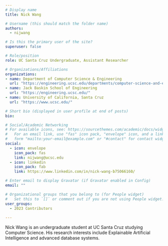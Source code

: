 ```yaml
---
# Display name
title: Nick Wang

# Username (this should match the folder name)
authors:
  - nijwang

# Is this the primary user of the site?
superuser: false

# Role/position
role: UC Santa Cruz Undergraduate, Assistant Researcher

# Organizations/Affiliations
organizations:
- name: Department of Computer Science & Engineering
  url: "https://engineering.ucsc.edu/departments/computer-science-and-engineering"
- name: Jack Baskin School of Engineering
  url: "https://engineering.ucsc.edu/"
- name: University of California, Santa Cruz
  url: "https://www.ucsc.edu/"

# Short bio (displayed in user profile at end of posts)
bio:

# Social/Academic Networking
# For available icons, see: https://sourcethemes.com/academic/docs/widgets/#icons
#   For an email link, use "fas" icon pack, "envelope" icon, and a link in the
#   form "mailto:your-email@example.com" or "#contact" for contact widget.
social:
  - icon: envelope
    icon_pack: fas
    link: nijwang@ucsc.edu
  - icon: linkedin
    icon_pack: fab
    link: https://www.linkedin.com/in/nick-wang-b75066160/

# Enter email to display Gravatar (if Gravatar enabled in Config)
email: ""

# Organizational groups that you belong to (for People widget)
#   Set this to `[]` or comment out if you are not using People widget.
user_groups:
  - 2023 Contributors
  
---
```


Nick Wang is an undergraduate student at UC Santa Cruz studying Computer Science. His research interests include Explainable Artificial Intelligence and advanced database systems.
